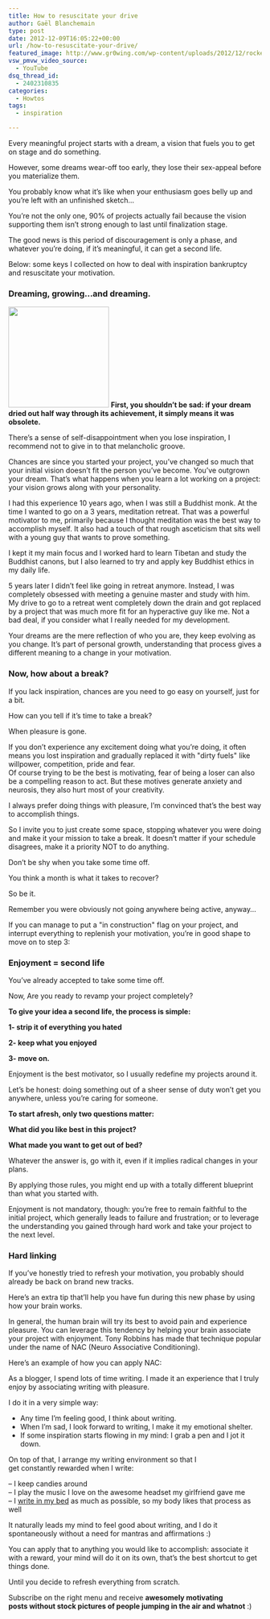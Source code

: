 ```yaml
---
title: How to resuscitate your drive
author: Gaël Blanchemain
type: post
date: 2012-12-09T16:05:22+00:00
url: /how-to-resuscitate-your-drive/
featured_image: http://www.gr0wing.com/wp-content/uploads/2012/12/rocket-V2.jpg
vsw_pmvw_video_source:
  - YouTube
dsq_thread_id:
  - 2402310835
categories:
  - Howtos
tags:
  - inspiration

---
```

Every meaningful project starts with a dream, a vision that fuels you to get on stage and do something.

However, some dreams wear-off too early, they lose their sex-appeal before you materialize them.

<!--more-->

You probably know what it&#8217;s like when your enthusiasm goes belly up and you&#8217;re left with an unfinished sketch&#8230;

You&#8217;re not the only one, 90% of projects actually fail because the vision supporting them isn&#8217;t strong enough to last until finalization stage.

The good news is this period of discouragement is only a phase, and whatever you&#8217;re doing, if it&#8217;s meaningful, it can get a second life.

Below: some keys I collected on how to deal with inspiration bankruptcy and resuscitate your motivation.

### Dreaming, growing&#8230;and dreaming.

<img class="alignleft size-full wp-image-4024" title="plant" alt="" src="http://www.gr0wing.com/wp-content/uploads/2012/12/plant.jpg" width="200" height="200" srcset="https://www.gr0wing.com/wp-content/uploads/2012/12/plant.jpg 200w, https://www.gr0wing.com/wp-content/uploads/2012/12/plant-150x150.jpg 150w" sizes="(max-width: 200px) 100vw, 200px" /> **First, you shouldn&#8217;t be sad: if your dream dried out half way through its achievement, it simply means it was obsolete.**

There&#8217;s a sense of self-disappointment when you lose inspiration, I recommend not to give in to that melancholic groove.

Chances are since you started your project, you&#8217;ve changed so much that your initial vision doesn&#8217;t fit the person you&#8217;ve become. You&#8217;ve outgrown your dream. That&#8217;s what happens when you learn a lot working on a project: your vision grows along with your personality.

I had this experience 10 years ago, when I was still a Buddhist monk. At the time I wanted to go on a 3 years, meditation retreat. That was a powerful motivator to me, primarily because I thought meditation was the best way to accomplish myself. It also had a touch of that rough asceticism that sits well with a young guy that wants to prove something.

I kept it my main focus and I worked hard to learn Tibetan and study the Buddhist canons, but I also learned to try and apply key Buddhist ethics in my daily life.

5 years later I didn&#8217;t feel like going in retreat anymore. Instead, I was completely obsessed with meeting a genuine master and study with him. My drive to go to a retreat went completely down the drain and got replaced by a project that was much more fit for an hyperactive guy like me. Not a bad deal, if you consider what I really needed for my development.

Your dreams are the mere reflection of who you are, they keep evolving as you change. It&#8217;s part of personal growth, understanding that process gives a different meaning to a change in your motivation.

### Now, how about a break?

If you lack inspiration, chances are you need to go easy on yourself, just for a bit.

How can you tell if it&#8217;s time to take a break?

When pleasure is gone.

If you don&#8217;t experience any excitement doing what you&#8217;re doing, it often means you lost inspiration and gradually replaced it with "dirty fuels" like willpower, competition, pride and fear.  
Of course trying to be the best is motivating, fear of being a loser can also be a compelling reason to act. But these motives generate anxiety and neurosis, they also hurt most of your creativity.

I always prefer doing things with pleasure, I&#8217;m convinced that&#8217;s the best way to accomplish things.

So I invite you to just create some space, stopping whatever you were doing and make it your mission to take a break. It doesn&#8217;t matter if your schedule disagrees, make it a priority NOT to do anything.

Don&#8217;t be shy when you take some time off.

You think a month is what it takes to recover?

So be it.

Remember you were obviously not going anywhere being active, anyway&#8230;

If you can manage to put a "in construction" flag on your project, and interrupt everything to replenish your motivation, you&#8217;re in good shape to move on to step 3:

### Enjoyment = second life

You&#8217;ve already accepted to take some time off.

Now, Are you ready to revamp your project completely?

**To give your idea a second life, the process is simple:**

**1- strip it of everything you hated**

**2- keep what you enjoyed**

**3- move on.**

Enjoyment is the best motivator, so I usually redefine my projects around it.

Let&#8217;s be honest: doing something out of a sheer sense of duty won&#8217;t get you anywhere, unless you&#8217;re caring for someone.

**To start afresh, only two questions matter:**

**What did you like best in this project?**

**What made you want to get out of bed?**

Whatever the answer is, go with it, even if it implies radical changes in your plans.

By applying those rules, you might end up with a totally different blueprint than what you started with.

Enjoyment is not mandatory, though: you&#8217;re free to remain faithful to the initial project, which generally leads to failure and frustration; or to leverage the understanding you gained through hard work and take your project to the next level.

### Hard linking

If you&#8217;ve honestly tried to refresh your motivation, you probably should already be back on brand new tracks.

Here&#8217;s an extra tip that&#8217;ll help you have fun during this new phase by using how your brain works.

In general, the human brain will try its best to avoid pain and experience pleasure. You can leverage this tendency by helping your brain associate your project with enjoyment. Tony Robbins has made that technique popular under the name of NAC (Neuro Associative Conditioning).

Here&#8217;s an example of how you can apply NAC:

As a blogger, I spend lots of time writing. I made it an experience that I truly enjoy by associating writing with pleasure.

I do it in a very simple way:

  * Any time I&#8217;m feeling good, I think about writing.
  * When I&#8217;m sad, I look forward to writing, I make it my emotional shelter.
  * If some inspiration starts flowing in my mind: I grab a pen and I jot it down.

On top of that, I arrange my writing environment so that I get constantly rewarded when I write:

&#8211; I keep candies around  
&#8211; I play the music I love on the awesome headset my girlfriend gave me  
&#8211; I <a title="How to work from your bed" href="http://www.gr0wing.com/howto-work-from-your-bed/" target="_blank">write in my bed</a> as much as possible, so my body likes that process as well

It naturally leads my mind to feel good about writing, and I do it spontaneously without a need for mantras and affirmations :)

You can apply that to anything you would like to accomplish: associate it with a reward, your mind will do it on its own, that&#8217;s the best shortcut to get things done.

Until you decide to refresh everything from scratch.

Subscribe on the right menu and receive **awesomely motivating posts without stock pictures of people jumping in the air and whatnot** :)
